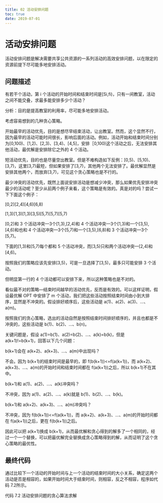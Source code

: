 ```yaml
---
title: 02 活动安排问题
toc: true
date: 2019-07-01
---
```

# 活动安排问题

活动安排问题是解决需要共享公共资源的一系列活动的高效安排问题，以在限定的资源前提下尽可能多地安排活动。

## 问题描述

有若干个活动，第 i 个活动的开始时间和结束时间是[Si,fi)，只有一间教室，活动之间不能交叠，求最多能安排多少个活动？

分析：目的是提高教室的利用率，尽可能多地安排活动。

考虑容易想到的几种贪心策略。

开始最早的活动优先，目的是想尽早结束活动，让出教室。然而，这个显然不行，因为最早的活动可能时间很长，影响后面的活动。例如，活动开始和结束时间分别为[0,100)、[1,2)、[2,3)、[3,4)、[4,5]，安排［0,100)这个活动之后，无法安排其他活动，最优解是安排除它之外的 4 个活动。

短活动优先，目的也是尽量空出教室。但是不难构造如下反例：[0,5)、[5,10)、[3,7)，这里[3,7)最短，但如果安排了[3,7)，其他两个无法安排了。最优解显然是安排其他两个，而放弃[3,7)，可见这个贪心策略也是不行的。

最少冲突的活动优先，既然上面说安排活动是想减少冲突，那么如果优先安排冲突最少的活动呢？至少从前两个例子来看，这个策略是有效的。真是对的吗？尝试一下下面这个例子：

[0,2)[2,4)[4,6)[6,8)

[1,3)[1,3)[1,3)[3,5)[5,7)[5,7)[5,7)

[0,2)和 3 个活动冲突—3个[1,3),[2,4)和 4 个活动冲突—3个[1,3)和一个[3,5),[4,6)和也和 4 个活动冲突—3个[5,7)和一个[3,5),[6,8)和 3 个活动冲突—3个[5,7)。

下面的[1,3)和[5,7)每个都和 5 个活动冲突，而[3,5)只和两个活动冲突—[2,4)和[4,6)。

按照我们的策略应该先安排[3,5)，可是一旦选择了[3,5)，最多只可能安排 3 个活动。

但明显第一行的 4 个活动都可以安排下来，所以这种策略也是不对的。

看似最不对的策略—结束时间越早的活动优先，反而是有效的。可以这样证明，假设最优解 OPT 中安排了 m 个活动，我们把这些活动按照结束时间由小到大排序，显然是不冲突的。假设排好顺序后，这些活动是 a(1)、a(2)、a(3)、...、a(m)。

按照我们的贪心策略，选出的活动自然是按照结束时间排好顺序的，并且也都是不冲突的，这些活动是 b(1)、b(2)、...、b(n)。

关键问题是，假设 a(1)=b(1)、a(2)=b(2)、...、a(k)=b(k)，但是 a(k+1)!=b(k+1)，回答以下几个问题：

b(k+1)会在 a(k+2)、a(k+3)、...、a(m)中出现吗？

不会。因为 b(k+1)的结束时间是最早的，即 f(b(k+1))<=f(a(k+1))，而 a(k+2)、a(k+3)、…、a(m)的开始时间和结束时间都在 f(a(k+1))之后，所以 b(k+1)不在其中。

b(k+1)和 a(1)、a(2)、...、a(k)冲突吗？

不冲突，因为 a(1)、a(2)、...、a(k)就是 b(1)、b(2)、…、b(k)。

b(k+1)和 a(k+2)、a(k+3)、...、a(m)冲突吗？

不冲突，因为 f(b(k+1))<=f(a(k+1))，而 a(k+2)、a(k+3)、...、a(m)的开始时间都在 f(a(k+1))之后，更在 f(b(k+1))之后。

因此可以把 a(k+1)换成 b(k+1)，从而最优解和贪心得到的解多了一个相同的，经过一个一个替换，可以把最优解完全替换成贪心策略得到的解，从而证明了这个贪心策略的最优性。

## 最终代码

通过比较下一个活动的开始时间与上一个活动的结束时间的大小关系，确定这两个活动是否是相容的，如果开始时间大于结束时间，则相容，反之不相容，程序如代码 7.2所示。

代码 7.2 活动安排问题的贪心算法求解
